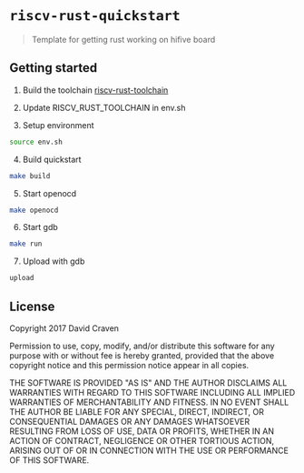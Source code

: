 # `riscv-rust-quickstart`

> Template for getting rust working on hifive board

## Getting started
1. Build the toolchain [riscv-rust-toolchain](https://github.com/dvc94ch/riscv-rust-toolchain)

2. Update RISCV_RUST_TOOLCHAIN in env.sh

3. Setup environment
```sh
source env.sh
```

4. Build quickstart
```sh
make build
```

5. Start openocd
```sh
make openocd
```

6. Start gdb
```sh
make run
```

7. Upload with gdb
```sh
upload
```


## License
Copyright 2017 David Craven

Permission to use, copy, modify, and/or distribute this software for any purpose
with or without fee is hereby granted, provided that the above copyright notice
and this permission notice appear in all copies.

THE SOFTWARE IS PROVIDED "AS IS" AND THE AUTHOR DISCLAIMS ALL WARRANTIES WITH
REGARD TO THIS SOFTWARE INCLUDING ALL IMPLIED WARRANTIES OF MERCHANTABILITY AND
FITNESS. IN NO EVENT SHALL THE AUTHOR BE LIABLE FOR ANY SPECIAL, DIRECT,
INDIRECT, OR CONSEQUENTIAL DAMAGES OR ANY DAMAGES WHATSOEVER RESULTING FROM LOSS
OF USE, DATA OR PROFITS, WHETHER IN AN ACTION OF CONTRACT, NEGLIGENCE OR OTHER
TORTIOUS ACTION, ARISING OUT OF OR IN CONNECTION WITH THE USE OR PERFORMANCE OF
THIS SOFTWARE.
